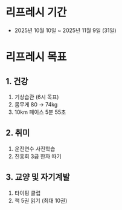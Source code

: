 # 리프레시 기간
- 2025년 10월 10일 ~ 2025년 11월 9일 (31일)

# 리프레시 목표

## 1. 건강

1. 기상습관 (6시 목표)
2. 몸무게 80 → 74kg
3. 10km 페이스 5분 55초

## 2. 취미

1. 운전연수 사전학습
2. 진흥회 3급 한자 따기

## 3. 교양 및 자기계발

1. 타이핑 클럽
2. 책 5권 읽기 (최대 10권)
